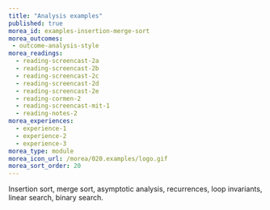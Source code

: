 ```yaml
---
title: "Analysis examples"
published: true
morea_id: examples-insertion-merge-sort
morea_outcomes:
 - outcome-analysis-style
morea_readings:
  - reading-screencast-2a
  - reading-screencast-2b
  - reading-screencast-2c
  - reading-screencast-2d
  - reading-screencast-2e
  - reading-cormen-2
  - reading-screencast-mit-1
  - reading-notes-2
morea_experiences:
  - experience-1
  - experience-2
  - experience-3
morea_type: module
morea_icon_url: /morea/020.examples/logo.gif
morea_sort_order: 20
---
```


Insertion sort, merge sort, asymptotic analysis, recurrences, loop invariants, linear search, binary search.
